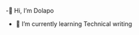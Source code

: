 -👋 Hi, I’m Dolapo
- 🌱 I’m currently learning Technical writing
  

<!---
Dollypee25/Dollypee25 is a ✨ special ✨ repository because its `README.md` (this file) appears on your GitHub profile.
You can click the Preview link to take a look at your changes.
--->
